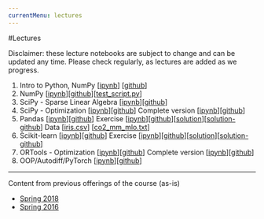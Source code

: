 ```yaml
---
currentMenu: lectures
---
```


#Lectures

Disclaimer: these lecture notebooks are subject to change and can be updated any time.
Please check regularly, as lectures are added as we progress.

1. Intro to Python, NumPy [[ipynb](./nb/Lecture_1.ipynb)] [[github](https://github.com/icme/cme193/blob/gh-pages/nb/Lecture_1.ipynb)]
2. NumPy [[ipynb](./nb/Lecture_2.ipynb)][[github](https://github.com/icme/cme193/blob/gh-pages/nb/Lecture_2.ipynb)][[test_script.py](./nb/lecture_2/test_script.py)]
3. SciPy - Sparse Linear Algebra [[ipynb](./nb/2018_fall/Lecture_3_scipy.ipynb)][[github](https://github.com/icme/cme193/blob/gh-pages/nb/2018_fall/Lecture_3_scipy.ipynb)]
4. SciPy - Optimization [[ipynb](./nb/2018_fall/Lecture4-Optimization-Using-Python-SciPy-InClass.ipynb)][[github](https://github.com/icme/cme193/blob/gh-pages/nb/2018_fall/Lecture4-Optimization-Using-Python-SciPy-InClass.ipynb)]
Complete version [[ipynb](./nb/2018_fall/Lecture4-Optimization-Using-Python-SciPy.ipynb)][[github](https://github.com/icme/cme193/blob/gh-pages/nb/2018_fall/Lecture4-Optimization-Using-Python-SciPy.ipynb)]
5. Pandas
[[ipynb](./nb/2018_fall/Lecture5-Pandas.ipynb)][[github](https://github.com/icme/cme193/blob/gh-pages/nb/2018_fall/Lecture5-Pandas.ipynb)] Exercise [[ipynb](./nb/2018_fall/Lecture5-supplement.ipynb)][[github](https://github.com/icme/cme193/blob/gh-pages/nb/2018_fall/Lecture5-supplement.ipynb)][[solution](./nb/2018_fall/Lecture5-supplement-solution.ipynb)][[solution-github](https://github.com/icme/cme193/blob/gh-pages/nb/2018_fall/Lecture5-supplement-solution.ipynb)] Data [[iris.csv](./nb/2018_fall/data/iris.csv)] [[co2_mm_mlo.txt](ftp://aftp.cmdl.noaa.gov/products/trends/co2/co2_mm_mlo.txt)]
6. Scikit-learn [[ipynb](./nb/2018_fall/Lecture6-Scikit-learn.ipynb)][[github](https://github.com/icme/cme193/blob/gh-pages/nb/2018_fall/Lecture6-Scikit-learn.ipynb)] Exercise [[ipynb](./nb/2018_fall/Lecture6-supplement.ipynb)][[github](https://github.com/icme/cme193/blob/gh-pages/nb/2018_fall/Lecture6-supplement.ipynb)][[solution](./nb/2018_fall/Lecture6-supplement-solution.ipynb)][[solution-github](https://github.com/icme/cme193/blob/gh-pages/nb/2018_fall/Lecture6-supplement-solution.ipynb)]
7. ORTools - Optimization [[ipynb](./nb/2018_fall/Lecture7-Optimization-Using-Python-ORTools-InClass.ipynb)][[github](https://github.com/icme/cme193/blob/gh-pages/nb/2018_fall/Lecture7-Optimization-Using-Python-ORTools-InClass.ipynb)] Complete version [[ipynb](./nb/2018_fall/Lecture7-Optimization-Using-Python-ORTools.ipynb)][[github](https://github.com/icme/cme193/blob/gh-pages/nb/2018_fall/Lecture7-Optimization-Using-Python-ORTools.ipynb)]
8. OOP/Autodiff/PyTorch [[ipynb](./nb/2018_fall/Lecture8.ipynb)][[github](https://github.com/icme/cme193/blob/gh-pages/nb/2018_fall/Lecture8.ipynb)]

---

Content from previous offerings of the course (as-is)
* [Spring 2018](https://github.com/icme/cme193/tree/gh-pages/nb/2018_spring/)
* [Spring 2016](https://github.com/icme/cme193/tree/gh-pages/nb/2016_spring/)
